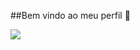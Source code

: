 ##Bem vindo ao meu perfil 🥇

![](https://media1.tenor.com/m/7TzEQ2nkWscAAAAd/funny-memes-discord.gif)
<!--
- 🔭 I’m currently working on ...
- 🌱 I’m currently learning ...
- 👯 I’m looking to collaborate on ...
- 🤔 I’m looking for help with ...
- 💬 Ask me about ...
- 📫 How to reach me: ...
- 😄 Pronouns: ...
- ⚡ Fun fact: ...
-->
